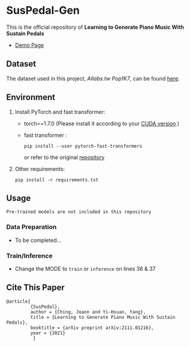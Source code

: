 # SusPedal-Gen

This is the official repository of **Learning to Generate Piano Music With Sustain Pedals**

* [Demo Page](https://joann8512.github.io/SusPedal-Gen/)

## Dataset
The dataset used in this project, *AIlabs.tw Pop1K7*, can be found [here](https://drive.google.com/file/d/1qw_tVUntblIg4lW16vbpjLXVndkVtgDe/view?usp=sharing).

## Environment

1. Install PyTorch and fast transformer:
    - torch==1.7.0 (Please install it according to your [CUDA version](https://pytorch.org/get-started/previous-versions/#linux-and-windows-4).)
    - fast transformer :

        ```
        pip install --user pytorch-fast-transformers 
        ```
        or refer to the original [repository](https://github.com/idiap/fast-transformers)

2. Other requirements:

    ```
    pip install -r requirements.txt
    ```

## Usage
```
Pre-trained models are not included in this repository
```
### Data Preparation
- To be completed...

### Train/Inference
- Change the MODE to `train` or `inference` on lines 36 & 37


## Cite This Paper
```
@article{
		 {SusPedal},
		 author = {Ching, Joann and Yi-Hsuan, Yang},
		 title = {Learning to Generate Piano Music With Sustain Pedals},
		 booktitle = {arXiv preprint arXiv:2111.01216},
		 year = {2021}
		  }
```
